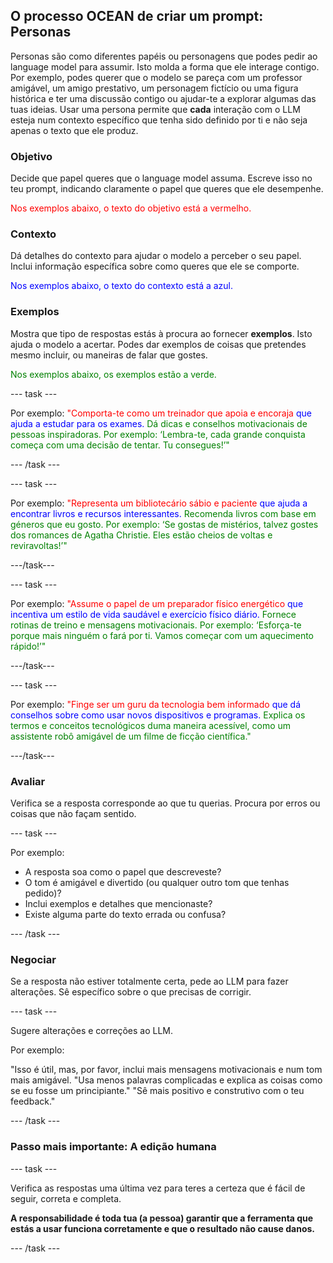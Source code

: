 ## O processo OCEAN de criar um prompt: Personas

Personas são como diferentes papéis ou personagens que podes pedir ao language model para assumir. Isto molda a forma que ele interage contigo. Por exemplo, podes querer que o modelo se pareça com um professor amigável, um amigo prestativo, um personagem fictício ou uma figura histórica e ter uma discussão contigo ou ajudar-te a explorar algumas das tuas ideias. Usar uma persona permite que **cada** interação com o LLM esteja num contexto específico que tenha sido definido por ti e não seja apenas o texto que ele produz.

### Objetivo

Decide que papel queres que o language model assuma. Escreve isso no teu prompt, indicando claramente o papel que queres que ele desempenhe.

<span style="color: red;">Nos exemplos abaixo, o texto do objetivo está a vermelho.</span>

### Contexto

Dá detalhes do contexto para ajudar o modelo a perceber o seu papel. Inclui informação específica sobre como queres que ele se comporte.

<span style="color: blue;">Nos exemplos abaixo, o texto do contexto está a azul.</span>

### Exemplos

Mostra que tipo de respostas estás à procura ao fornecer **exemplos**. Isto ajuda o modelo a acertar. Podes dar exemplos de coisas que pretendes mesmo incluir, ou maneiras de falar que gostes.

<span style="color: green;"> Nos exemplos abaixo, os exemplos estão a verde.</span>

\--- task ---

Por exemplo: <span style="color: red;">"Comporta-te como um treinador que apoia e encoraja</span> <span style="color: blue;">que ajuda a estudar para os exames.</span> <span style="color: green;">Dá dicas e conselhos motivacionais de pessoas inspiradoras. Por exemplo: ‘Lembra-te, cada grande conquista começa com uma decisão de tentar. Tu consegues!’"</span>

\--- /task ---

\--- task ---

Por exemplo: <span style="color: red;">"Representa um bibliotecário sábio e paciente</span> <span style="color: blue;">que ajuda a encontrar livros e recursos interessantes.</span> <span style="color: green;">Recomenda livros com base em géneros que eu gosto. Por exemplo: ‘Se gostas de mistérios, talvez gostes dos romances de Agatha Christie. Eles estão cheios de voltas e reviravoltas!’"</span>

\---/task---

\--- task ---

Por exemplo: <span style="color: red;">"Assume o papel de um preparador físico energético</span> <span style="color: blue;">que incentiva um estilo de vida saudável e exercício físico diário.</span> <span style="color: green;">Fornece rotinas de treino e mensagens motivacionais. Por exemplo: ‘Esforça-te porque mais ninguém o fará por ti. Vamos começar com um aquecimento rápido!’"</span>

\---/task---

\--- task ---

Por exemplo: <span style="color: red;">"Finge ser um guru da tecnologia bem informado</span> <span style="color: blue;">que dá conselhos sobre como usar novos dispositivos e programas.</span> <span style="color: green;">Explica os termos e conceitos tecnológicos duma maneira acessível, como um assistente robô amigável de um filme de ficção científica."</span>

\---/task---

### Avaliar

Verifica se a resposta corresponde ao que tu querias. Procura por erros ou coisas que não façam sentido.

\--- task ---

Por exemplo:

- A resposta soa como o papel que descreveste?
- O tom é amigável e divertido (ou qualquer outro tom que tenhas pedido)?
- Inclui exemplos e detalhes que mencionaste?
- Existe alguma parte do texto errada ou confusa?

\--- /task ---

### Negociar

Se a resposta não estiver totalmente certa, pede ao LLM para fazer alterações. Sê específico sobre o que precisas de corrigir.

\--- task ---

Sugere alterações e correções ao LLM.

Por exemplo:

"Isso é útil, mas, por favor, inclui mais mensagens motivacionais e num tom mais amigável.
"Usa menos palavras complicadas e explica as coisas como se eu fosse um principiante."
"Sê mais positivo e construtivo com o teu feedback."

\--- /task ---

### Passo mais importante: A edição humana

\--- task ---

Verifica as respostas uma última vez para teres a certeza que é fácil de seguir, correta e completa.

**A responsabilidade é toda tua (a pessoa) garantir que a ferramenta que estás a usar funciona corretamente e que o resultado não cause danos.**

\--- /task ---
